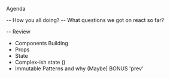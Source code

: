 Agenda 

-- How you all doing?
-- What questions we got on react so far?


-- Review

- Components Building
- Props
- State
- Complex-ish state ()
- Immutable Patterns and why 
(Maybe) BONUS 'prev'